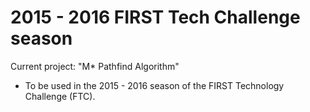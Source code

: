 # 2015 - 2016 FIRST Tech Challenge season
Current project: "M* Pathfind Algorithm"
- To be used in the 2015 - 2016 season of the FIRST Technology Challenge (FTC).
